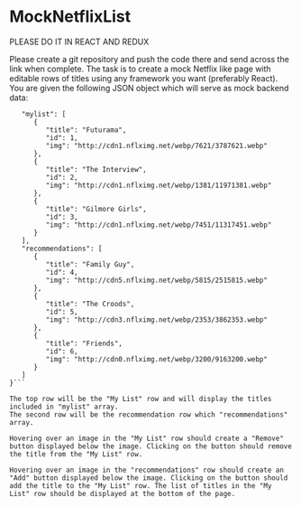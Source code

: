 # MockNetflixList

PLEASE DO IT IN REACT AND REDUX

Please create a git repository and push the code there and send across the link when complete. The task is to create a mock Netflix like page with editable rows of titles using any framework you want (preferably React). You are given the following JSON object which will serve as mock backend data: 

```{
   "mylist": [
      {
         "title": "Futurama",
         "id": 1,
         "img": "http://cdn1.nflximg.net/webp/7621/3787621.webp"
      },
      {
         "title": "The Interview",
         "id": 2,
         "img": "http://cdn1.nflximg.net/webp/1381/11971381.webp"
      },
      {
         "title": "Gilmore Girls",
         "id": 3,
         "img": "http://cdn1.nflximg.net/webp/7451/11317451.webp"
      }
   ],
   "recommendations": [
      {
         "title": "Family Guy",
         "id": 4,
         "img": "http://cdn5.nflximg.net/webp/5815/2515815.webp"
      },
      {
         "title": "The Croods",
         "id": 5,
         "img": "http://cdn3.nflximg.net/webp/2353/3862353.webp"
      },
      {
         "title": "Friends",
         "id": 6,
         "img": "http://cdn0.nflximg.net/webp/3200/9163200.webp"
      }
   ]
}```

The top row will be the "My List" row and will display the titles included in "mylist" array. 
The second row will be the recommendation row which "recommendations" array. 

Hovering over an image in the "My List" row should create a "Remove" button displayed below the image. Clicking on the button should remove the title from the "My List" row. 

Hovering over an image in the "recommendations" row should create an "Add" button displayed below the image. Clicking on the button should add the title to the "My List" row. The list of titles in the "My List" row should be displayed at the bottom of the page.
